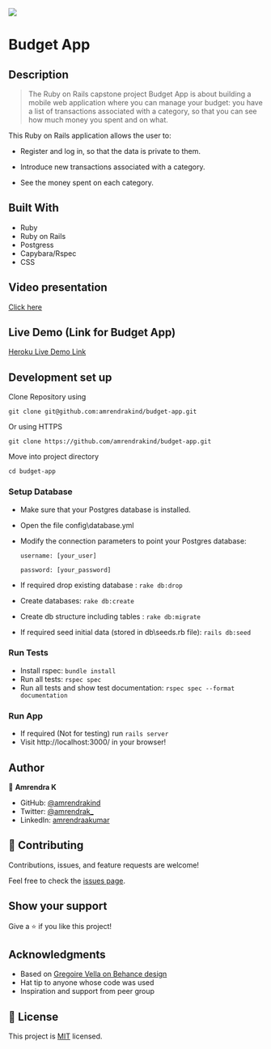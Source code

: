![](https://img.shields.io/badge/Microverse-blueviolet)

# Budget App

## Description

> The Ruby on Rails capstone project Budget App is about building a mobile web application where you can manage your budget: you have a list of transactions associated with a category, so that you can see how much money you spent and on what.


This Ruby on Rails application allows the user to:

- Register and log in, so that the data is private to them.

- Introduce new transactions associated with a category.

- See the money spent on each category.


## Built With

- Ruby
- Ruby on Rails
- Postgress
- Capybara/Rspec
- CSS

## Video presentation

[Click here]()

## Live Demo (Link for Budget App)

[Heroku Live Demo Link](https://lit-brook-15225.herokuapp.com/)

## Development set up

Clone Repository using

`git clone git@github.com:amrendrakind/budget-app.git`

Or using HTTPS

`git clone https://github.com/amrendrakind/budget-app.git`

Move into project directory

`cd budget-app`

### Setup Database 
- Make sure that your Postgres database is installed.
- Open the file config\database.yml
- Modify the connection parameters to point your Postgres database:

    `username: [your_user]`

    `password: [your_password]`

- If required drop existing database : `rake db:drop`
- Create databases: `rake db:create`
- Create db structure including tables : `rake db:migrate`
- If required seed initial data (stored in db\seeds.rb file): `rails db:seed`

### Run Tests

- Install rspec: `bundle install`
- Run all tests: `rspec spec`
- Run all tests and show test documentation: `rspec spec --format documentation`

### Run App
- If required (Not for testing) run `rails server`
- Visit http://localhost:3000/ in your browser!

## Author

👤 **Amrendra K**

- GitHub: [@amrendrakind](https://github.com/amrendrakind)
- Twitter: [@amrendrak_](https://twitter.com/amrendrak_)
- LinkedIn: [amrendraakumar](https://linkedin.com/in/amrendraakumar)

## 🤝 Contributing

Contributions, issues, and feature requests are welcome!

Feel free to check the [issues page](https://github.com/amrendrakind/budget-app/issues).

## Show your support

Give a ⭐️ if you like this project!

## Acknowledgments

- Based on [Gregoire Vella on Behance design](https://www.behance.net/gregoirevella)
- Hat tip to anyone whose code was used
- Inspiration and support from peer group

## 📝 License

This project is [MIT](./LICENSE) licensed.